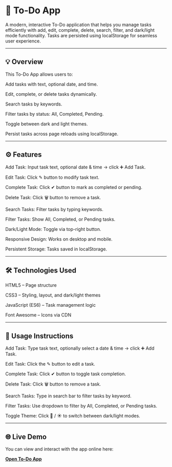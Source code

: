 # 📝 To-Do App

A modern, interactive To-Do application that helps you manage tasks efficiently with add, edit, complete, delete, search, filter, and dark/light mode functionality. Tasks are persisted using localStorage for seamless user experience.

---

## 💡 Overview

This To-Do App allows users to:

Add tasks with text, optional date, and time.

Edit, complete, or delete tasks dynamically.

Search tasks by keywords.

Filter tasks by status: All, Completed, Pending.

Toggle between dark and light themes.

Persist tasks across page reloads using localStorage.

---

## ⚙️ Features

Add Task: Input task text, optional date & time → click ➕ Add Task.

Edit Task: Click ✎ button to modify task text.

Complete Task: Click ✔ button to mark as completed or pending.

Delete Task: Click 🗑 button to remove a task.

Search Tasks: Filter tasks by typing keywords.

Filter Tasks: Show All, Completed, or Pending tasks.

Dark/Light Mode: Toggle via top-right button.

Responsive Design: Works on desktop and mobile.

Persistent Storage: Tasks saved in localStorage.

---

## 🛠️ Technologies Used

HTML5 – Page structure

CSS3 – Styling, layout, and dark/light themes

JavaScript (ES6) – Task management logic

Font Awesome – Icons via CDN

---

## 🔧 Usage Instructions

Add Task: Type task text, optionally select a date & time → click ➕ Add Task.

Edit Task: Click the ✎ button to edit a task.

Complete Task: Click ✔ button to toggle task completion.

Delete Task: Click 🗑 button to remove a task.

Search Tasks: Type in search bar to filter tasks by keyword.

Filter Tasks: Use dropdown to filter by All, Completed, or Pending tasks.

Toggle Theme: Click 🌙 / ☀️ to switch between dark/light modes.

---

## 🌐 Live Demo

You can view and interact with the app online here:

[**Open To-Do App**](https://your-hosted-link.com)
